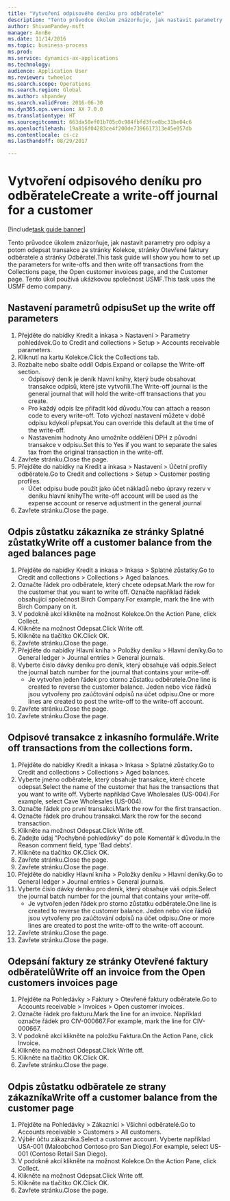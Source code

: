 ```yaml
--- 
title: "Vytvoření odpisového deníku pro odběratele"
description: "Tento průvodce úkolem znázorňuje, jak nastavit parametry pro odpisy a potom odepsat transakce ze stránky Kolekce, stránky Otevřené faktury odběratele a stránky Odběratel."
author: ShivamPandey-msft
manager: AnnBe
ms.date: 11/14/2016
ms.topic: business-process
ms.prod: 
ms.service: dynamics-ax-applications
ms.technology: 
audience: Application User
ms.reviewer: twheeloc
ms.search.scope: Operations
ms.search.region: Global
ms.author: shpandey
ms.search.validFrom: 2016-06-30
ms.dyn365.ops.version: AX 7.0.0
ms.translationtype: HT
ms.sourcegitcommit: 663da58ef01b705c0c984fbfd3fce8bc31be04c6
ms.openlocfilehash: 19a816f04283ce4f200de7396617313e45e057db
ms.contentlocale: cs-cz
ms.lasthandoff: 08/29/2017

---
```

# <a name="create-a-write-off-journal-for-a-customer"></a><span data-ttu-id="179d7-103">Vytvoření odpisového deníku pro odběratele</span><span class="sxs-lookup"><span data-stu-id="179d7-103">Create a write-off journal for a customer</span></span>

[!include[task guide banner](../../includes/task-guide-banner.md)]

<span data-ttu-id="179d7-104">Tento průvodce úkolem znázorňuje, jak nastavit parametry pro odpisy a potom odepsat transakce ze stránky Kolekce, stránky Otevřené faktury odběratele a stránky Odběratel.</span><span class="sxs-lookup"><span data-stu-id="179d7-104">This task guide will show you how to set up the parameters for write-offs and then write off transactions from the Collections page, the Open customer invoices page, and the Customer page.</span></span> <span data-ttu-id="179d7-105">Tento úkol používá ukázkovou společnost USMF.</span><span class="sxs-lookup"><span data-stu-id="179d7-105">This task uses the USMF demo company.</span></span>


## <a name="set-up-the-write-off-parameters"></a><span data-ttu-id="179d7-106">Nastavení parametrů odpisu</span><span class="sxs-lookup"><span data-stu-id="179d7-106">Set up the write off parameters</span></span>
1. <span data-ttu-id="179d7-107">Přejděte do nabídky Kredit a inkasa > Nastavení > Parametry pohledávek.</span><span class="sxs-lookup"><span data-stu-id="179d7-107">Go to Credit and collections > Setup > Accounts receivable parameters.</span></span>
2. <span data-ttu-id="179d7-108">Kliknutí na kartu Kolekce.</span><span class="sxs-lookup"><span data-stu-id="179d7-108">Click the Collections tab.</span></span>
3. <span data-ttu-id="179d7-109">Rozbalte nebo sbalte oddíl Odpis.</span><span class="sxs-lookup"><span data-stu-id="179d7-109">Expand or collapse the Write-off section.</span></span>
    * <span data-ttu-id="179d7-110">Odpisový deník je deník hlavní knihy, který bude obsahovat transakce odpisů, které jste vytvořili.</span><span class="sxs-lookup"><span data-stu-id="179d7-110">The Write-off journal is the general journal that will hold the write-off transactions that you create.</span></span>  
    * <span data-ttu-id="179d7-111">Pro každý odpis lze přiřadit kód důvodu.</span><span class="sxs-lookup"><span data-stu-id="179d7-111">You can attach a reason code to every write-off.</span></span> <span data-ttu-id="179d7-112">Toto výchozí nastavení můžete v době odpisu kdykoli přepsat.</span><span class="sxs-lookup"><span data-stu-id="179d7-112">You can override this default at the time of the write-off.</span></span>  
    * <span data-ttu-id="179d7-113">Nastavením hodnoty Ano umožníte oddělení DPH z původní transakce v odpisu.</span><span class="sxs-lookup"><span data-stu-id="179d7-113">Set this to Yes if you want to separate the sales tax from the original transaction in the write-off.</span></span>  
4. <span data-ttu-id="179d7-114">Zavřete stránku.</span><span class="sxs-lookup"><span data-stu-id="179d7-114">Close the page.</span></span>
5. <span data-ttu-id="179d7-115">Přejděte do nabídky na Kredit a inkasa > Nastavení > Účetní profily odběratele.</span><span class="sxs-lookup"><span data-stu-id="179d7-115">Go to Credit and collections > Setup > Customer posting profiles.</span></span>
    * <span data-ttu-id="179d7-116">Účet odpisu bude použit jako účet nákladů nebo úpravy rezerv v deníku hlavní knihy</span><span class="sxs-lookup"><span data-stu-id="179d7-116">The write-off account will be used as the expense account or reserve adjustment in the general journal</span></span>   
6. <span data-ttu-id="179d7-117">Zavřete stránku.</span><span class="sxs-lookup"><span data-stu-id="179d7-117">Close the page.</span></span>

## <a name="write-off-a-customer-balance-from-the-aged-balances-page"></a><span data-ttu-id="179d7-118">Odpis zůstatku zákazníka ze stránky Splatné zůstatky</span><span class="sxs-lookup"><span data-stu-id="179d7-118">Write off a customer balance from the aged balances page</span></span>
1. <span data-ttu-id="179d7-119">Přejděte do nabídky Kredit a inkasa > Inkasa > Splatné zůstatky.</span><span class="sxs-lookup"><span data-stu-id="179d7-119">Go to Credit and collections > Collections > Aged balances.</span></span>
2. <span data-ttu-id="179d7-120">Označte řádek pro odběratele, který chcete odepsat.</span><span class="sxs-lookup"><span data-stu-id="179d7-120">Mark the row for the customer that you want to write off.</span></span> <span data-ttu-id="179d7-121">Označte například řádek obsahující společnost Birch Company.</span><span class="sxs-lookup"><span data-stu-id="179d7-121">For example, mark the line with Birch Company on it.</span></span>
3. <span data-ttu-id="179d7-122">V podokně akcí klikněte na možnost Kolekce.</span><span class="sxs-lookup"><span data-stu-id="179d7-122">On the Action Pane, click Collect.</span></span>
4. <span data-ttu-id="179d7-123">Klikněte na možnost Odepsat.</span><span class="sxs-lookup"><span data-stu-id="179d7-123">Click Write off.</span></span>
5. <span data-ttu-id="179d7-124">Klikněte na tlačítko OK.</span><span class="sxs-lookup"><span data-stu-id="179d7-124">Click OK.</span></span>
6. <span data-ttu-id="179d7-125">Zavřete stránku.</span><span class="sxs-lookup"><span data-stu-id="179d7-125">Close the page.</span></span>
7. <span data-ttu-id="179d7-126">Přejděte do nabídky Hlavní kniha > Položky deníku > Hlavní deníky.</span><span class="sxs-lookup"><span data-stu-id="179d7-126">Go to General ledger > Journal entries > General journals.</span></span>
8. <span data-ttu-id="179d7-127">Vyberte číslo dávky deníku pro deník, který obsahuje váš odpis.</span><span class="sxs-lookup"><span data-stu-id="179d7-127">Select the journal batch number for the journal that contains your write-off.</span></span>
    * <span data-ttu-id="179d7-128">Je vytvořen jeden řádek pro storno zůstatku odběratele.</span><span class="sxs-lookup"><span data-stu-id="179d7-128">One line is created to reverse the customer balance.</span></span> <span data-ttu-id="179d7-129">Jeden nebo více řádků jsou vytvořeny pro zaúčtování odpisů na účet odpisu.</span><span class="sxs-lookup"><span data-stu-id="179d7-129">One or more lines are created to post the write-off to the write-off account.</span></span>  
9. <span data-ttu-id="179d7-130">Zavřete stránku.</span><span class="sxs-lookup"><span data-stu-id="179d7-130">Close the page.</span></span>
10. <span data-ttu-id="179d7-131">Zavřete stránku.</span><span class="sxs-lookup"><span data-stu-id="179d7-131">Close the page.</span></span>

## <a name="write-off-transactions-from-the-collections-form"></a><span data-ttu-id="179d7-132">Odpisové transakce z inkasního formuláře.</span><span class="sxs-lookup"><span data-stu-id="179d7-132">Write off transactions from the collections form.</span></span>
1. <span data-ttu-id="179d7-133">Přejděte do nabídky Kredit a inkasa > Inkasa > Splatné zůstatky.</span><span class="sxs-lookup"><span data-stu-id="179d7-133">Go to Credit and collections > Collections > Aged balances.</span></span>
2. <span data-ttu-id="179d7-134">Vyberte jméno odběratele, který obsahuje transakce, které chcete odepsat.</span><span class="sxs-lookup"><span data-stu-id="179d7-134">Select the name of the customer that has the transactions that you want to write off.</span></span> <span data-ttu-id="179d7-135">Vyberte například Cave Wholesales (US-004).</span><span class="sxs-lookup"><span data-stu-id="179d7-135">For example, select Cave Wholesales (US-004).</span></span>
3. <span data-ttu-id="179d7-136">Označte řádek pro první transakci.</span><span class="sxs-lookup"><span data-stu-id="179d7-136">Mark the row for the first transaction.</span></span>
4. <span data-ttu-id="179d7-137">Označte řádek pro druhou transakci.</span><span class="sxs-lookup"><span data-stu-id="179d7-137">Mark the row for the second transaction.</span></span>
5. <span data-ttu-id="179d7-138">Klikněte na možnost Odepsat.</span><span class="sxs-lookup"><span data-stu-id="179d7-138">Click Write off.</span></span>
6. <span data-ttu-id="179d7-139">Zadejte údaj "Pochybné pohledávky" do pole Komentář k důvodu.</span><span class="sxs-lookup"><span data-stu-id="179d7-139">In the Reason comment field, type 'Bad debts'.</span></span>
7. <span data-ttu-id="179d7-140">Klikněte na tlačítko OK.</span><span class="sxs-lookup"><span data-stu-id="179d7-140">Click OK.</span></span>
8. <span data-ttu-id="179d7-141">Zavřete stránku.</span><span class="sxs-lookup"><span data-stu-id="179d7-141">Close the page.</span></span>
9. <span data-ttu-id="179d7-142">Zavřete stránku.</span><span class="sxs-lookup"><span data-stu-id="179d7-142">Close the page.</span></span>
10. <span data-ttu-id="179d7-143">Přejděte do nabídky Hlavní kniha > Položky deníku > Hlavní deníky.</span><span class="sxs-lookup"><span data-stu-id="179d7-143">Go to General ledger > Journal entries > General journals.</span></span>
11. <span data-ttu-id="179d7-144">Vyberte číslo dávky deníku pro deník, který obsahuje váš odpis.</span><span class="sxs-lookup"><span data-stu-id="179d7-144">Select the journal batch number for the journal that contains your write-off.</span></span>
    * <span data-ttu-id="179d7-145">Je vytvořen jeden řádek pro storno zůstatku odběratele.</span><span class="sxs-lookup"><span data-stu-id="179d7-145">One line is created to reverse the customer balance.</span></span> <span data-ttu-id="179d7-146">Jeden nebo více řádků jsou vytvořeny pro zaúčtování odpisů na účet odpisu.</span><span class="sxs-lookup"><span data-stu-id="179d7-146">One or more lines are created to post the write-off to the write-off account.</span></span>  
12. <span data-ttu-id="179d7-147">Zavřete stránku.</span><span class="sxs-lookup"><span data-stu-id="179d7-147">Close the page.</span></span>
13. <span data-ttu-id="179d7-148">Zavřete stránku.</span><span class="sxs-lookup"><span data-stu-id="179d7-148">Close the page.</span></span>

## <a name="write-off-an-invoice-from-the-open-customers-invoices-page"></a><span data-ttu-id="179d7-149">Odepsání faktury ze stránky Otevřené faktury odběratelů</span><span class="sxs-lookup"><span data-stu-id="179d7-149">Write off an invoice from the Open customers invoices page</span></span>
1. <span data-ttu-id="179d7-150">Přejděte na Pohledávky > Faktury > Otevřené faktury odběratele.</span><span class="sxs-lookup"><span data-stu-id="179d7-150">Go to Accounts receivable > Invoices > Open customer invoices.</span></span>
2. <span data-ttu-id="179d7-151">Označte řádek pro fakturu.</span><span class="sxs-lookup"><span data-stu-id="179d7-151">Mark the line for an invoice.</span></span> <span data-ttu-id="179d7-152">Například označte řádek pro CIV-000667.</span><span class="sxs-lookup"><span data-stu-id="179d7-152">For example, mark the line for CIV-000667.</span></span>
3. <span data-ttu-id="179d7-153">V podokně akcí klikněte na položku Faktura.</span><span class="sxs-lookup"><span data-stu-id="179d7-153">On the Action Pane, click Invoice.</span></span>
4. <span data-ttu-id="179d7-154">Klikněte na možnost Odepsat.</span><span class="sxs-lookup"><span data-stu-id="179d7-154">Click Write off.</span></span>
5. <span data-ttu-id="179d7-155">Klikněte na tlačítko OK.</span><span class="sxs-lookup"><span data-stu-id="179d7-155">Click OK.</span></span>
6. <span data-ttu-id="179d7-156">Zavřete stránku.</span><span class="sxs-lookup"><span data-stu-id="179d7-156">Close the page.</span></span>

## <a name="write-off-a-customer-balance-from-the-customer-page"></a><span data-ttu-id="179d7-157">Odpis zůstatku odběratele ze strany zákazníka</span><span class="sxs-lookup"><span data-stu-id="179d7-157">Write off a customer balance from the customer page</span></span>
1. <span data-ttu-id="179d7-158">Přejděte na Pohledávky > Zákazníci > Všichni odběratelé.</span><span class="sxs-lookup"><span data-stu-id="179d7-158">Go to Accounts receivable > Customers > All customers.</span></span>
2. <span data-ttu-id="179d7-159">Výběr účtu zákazníka.</span><span class="sxs-lookup"><span data-stu-id="179d7-159">Select a customer account.</span></span> <span data-ttu-id="179d7-160">Vyberte například USA-001 (Maloobchod Contoso pro San Diego).</span><span class="sxs-lookup"><span data-stu-id="179d7-160">For example, select US-001 (Contoso Retail San Diego).</span></span>
3. <span data-ttu-id="179d7-161">V podokně akcí klikněte na možnost Kolekce.</span><span class="sxs-lookup"><span data-stu-id="179d7-161">On the Action Pane, click Collect.</span></span>
4. <span data-ttu-id="179d7-162">Klikněte na možnost Odepsat.</span><span class="sxs-lookup"><span data-stu-id="179d7-162">Click Write off.</span></span>
5. <span data-ttu-id="179d7-163">Klikněte na tlačítko OK.</span><span class="sxs-lookup"><span data-stu-id="179d7-163">Click OK.</span></span>
6. <span data-ttu-id="179d7-164">Zavřete stránku.</span><span class="sxs-lookup"><span data-stu-id="179d7-164">Close the page.</span></span>


